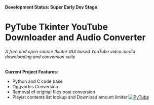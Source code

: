 **Development Status: Super Early Dev Stage**
# PyTube Tkinter YouTube Downloader and Audio Converter
###### A free and open source tkinter GUI based YouTube video media downloading and conversion suite
**Current Project Features**:
  * Python and C code base
  * Oggvorbis Conversion
  * Removal of original files post conversion
  * Playist contents list lookup and Download amount limiter
[![PyTube](https://pythonprogramming.net/static/images/finance/python-programming-language.png)](https://github.com/dzyphr/Pytube_Tkinter_YTDownloader)

